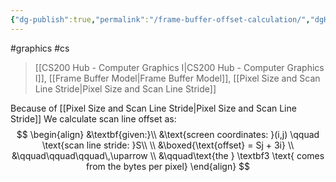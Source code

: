 ```yaml
---
{"dg-publish":true,"permalink":"/frame-buffer-offset-calculation/","dgHomeLink":true,"dgPassFrontmatter":false,"dgShowLocalGraph":true}
---
```


#graphics #cs 
> [[CS200 Hub - Computer Graphics I|CS200 Hub - Computer Graphics I]], [[Frame Buffer Model|Frame Buffer Model]], [[Pixel Size and Scan Line Stride|Pixel Size and Scan Line Stride]]

Because of [[Pixel Size and Scan Line Stride|Pixel Size and Scan Line Stride]]
We calculate scan line offset as:
$$
\begin{align}
&\textbf{given:}\\
&\text{screen coordinates: }(i,j) \qquad
\text{scan line stride: }S\\
\\
&\boxed{\text{offset} = Sj + 3i} \\
&\qquad\qquad\qquad\,\uparrow \\
&\qquad\text{the } \textbf3 \text{ comes from the bytes per pixel}
\end{align}
$$
